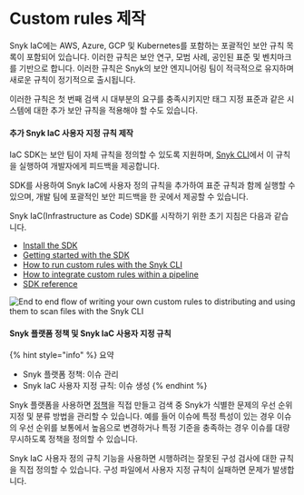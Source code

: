 # Custom rules 제작

Snyk IaC에는 AWS, Azure, GCP 및 Kubernetes를 포함하는 포괄적인 보안 규칙 목록이 포함되어 있습니다. 이러한 규칙은 보안 연구, 모범 사례, 공인된 표준 및 벤치마크를 기반으로 합니다. 이러한 규칙은 Snyk의 보안 엔지니어링 팀이 적극적으로 유지하며 새로운 규칙이 정기적으로 출시됩니다.

이러한 규칙은 첫 번째 검색 시 대부분의 요구를 충족시키지만 태그 지정 표준과 같은 시스템에 대한 추가 보안 규칙을 적용해야 할 수도 있습니다.

#### 추가 Snyk IaC 사용자 지정 규칙 제작

IaC SDK는 보안 팀이 자체 규칙을 정의할 수 있도록 지원하며, [Snyk CLI](../snyk-cli-for-infrastructure-as-code/)에서 이 규칙을 실행하여 개발자에게 피드백을 제공합니다.

SDK를 사용하여 Snyk IaC에 사용자 정의 규칙을 추가하여 표준 규칙과 함께 실행할 수 있으며, 개발 팀에 포괄적인 보안 피드백을 한 곳에서 제공할 수 있습니다.

Snyk IaC(Infrastructure as Code) SDK를 시작하기 위한 초기 지침은 다음과 같습니다.

* [Install the SDK](install-the-sdk.md)
* [Getting started with the SDK](getting-started-with-the-sdk/)
* [How to run custom rules with the Snyk CLI](use-IaC-custom-rules-with-CLI/)
* [How to integrate custom rules within a pipeline](integrating-iac-custom-rules-within-a-pipeline.md)
* [SDK reference](sdk-reference.md)

![End to end flow of writing your own custom rules to distributing and using them to scan files with the Snyk CLI](<../../../.gitbook/assets/image (77) (1) (1).png>)

#### Snyk 플랫폼 정책 및 Snyk IaC 사용자 지정 규칙

{% hint style="info" %}
요약

* Snyk 플랫폼 정책: 이슈 관리
* Snyk IaC 사용자 지정 규칙: 이슈 생성
{% endhint %}

Snyk 플랫폼을 사용하면 [정책](../../../features/fixing-and-prioritizing-issues/policies/)을 직접 만들고 검색 중 Snyk가 식별한 문제의 우선 순위 지정 및 분류 방법을 관리할 수 있습니다. 예를 들어 이슈에 특정 특성이 있는 경우 이슈의 우선 순위를 보통에서 높음으로 변경하거나 특정 기준을 충족하는 경우 이슈를 대량 무시하도록 정책을 정의할 수 있습니다.

Snyk IaC 사용자 정의 규칙 기능을 사용하면 시행하려는 잘못된 구성 검사에 대한 규칙을 직접 정의할 수 있습니다. 구성 파일에서 사용자 지정 규칙이 실패하면 문제가 발생합니다.
